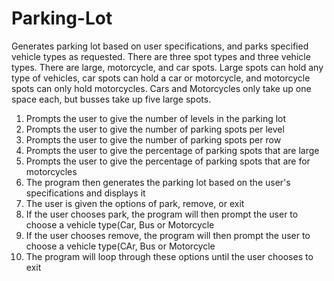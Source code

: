 # Parking-Lot
Generates parking lot based on user specifications, and parks specified vehicle types as requested. There are three spot types and three vehicle types. There are large, motorcycle, and car spots. Large spots can hold any type of vehicles, car spots can hold a car or motorcycle, and motorcycle spots can only hold motorcycles. Cars and Motorcycles only take up one space each, but busses take up five large spots.

1. Prompts the user to give the number of levels in the parking lot
2. Prompts the user to give the number of parking spots per level
3. Prompts the user to give the number of parking spots per row
4. Prompts the user to give the percentage of parking spots that are large
5. Prompts the user to give the percentage of parking spots that are for motorcycles
6. The program then generates the parking lot based on the user's specifications and displays it
7. The user is given the options of park, remove, or exit
8. If the user chooses park, the program will then prompt the user to choose a vehicle type(Car, Bus or Motorcycle
9. If the user chooses remove, the program will then prompt the user to choose a vehicle type(CAr, Bus or Motorcycle
10. The program will loop through these options until the user chooses to exit
